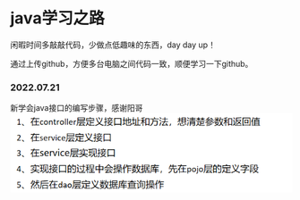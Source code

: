 # java学习之路

闲暇时间多敲敲代码，少做点低趣味的东西，day day up！

通过上传github，方便多台电脑之间代码一致，顺便学习一下github。

### 2022.07.21
新学会java接口的编写步骤，感谢阳哥
![img.png](img.png)